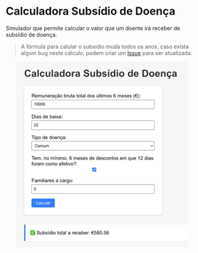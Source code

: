 # Calculadora Subsídio de Doença 

Simulador que permite calcular o valor que um doente irá receber de subsídio de doença.

> A fórmula para calular o subsídio muda todos os anos, caso exista algum bug neste cálculo, podem criar um [Issue](https://github.com/PedroS11/calculadora-subsidio-doenca/issues) para ser atualizada.

<div>
    <img src="ui.png" width="450px" style="display: block; margin-left: auto; margin-right: auto;"/>
</div>


